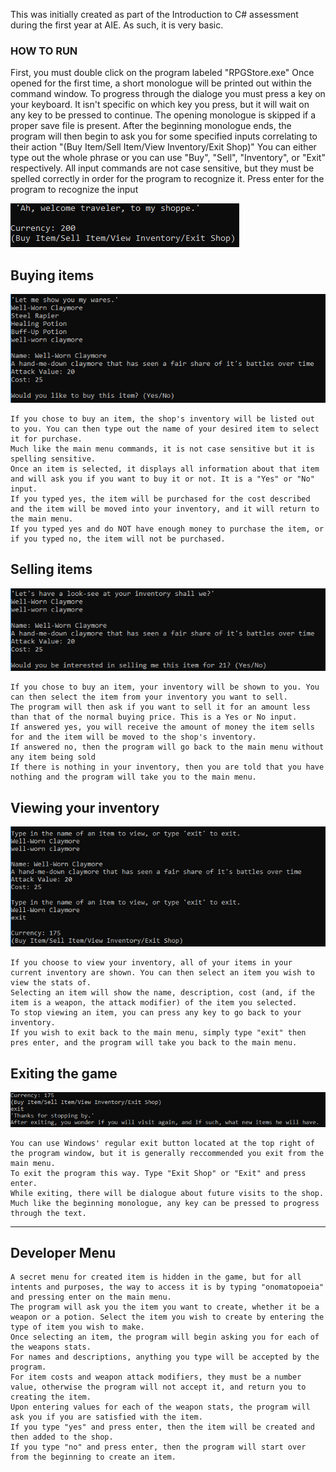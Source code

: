 This was initially created as part of the Introduction to C# assessment during the first year at AIE. As such, it is very basic.


### HOW TO RUN
First, you must double click on the program labeled "RPGStore.exe"
Once opened for the first time, a short monologue will be printed out within the command window.
To progress through the dialoge you must press a key on your keyboard. It isn't specific on which key you press, but it will wait on any key to be pressed to continue. 
The opening monologue is skipped if a proper save file is present.
After the beginning monologue ends, the program will then begin to ask you for some specified inputs correlating to their action "(Buy Item/Sell Item/View Inventory/Exit Shop)" 
You can either type out the whole phrase or you can use "Buy", "Sell", "Inventory", or "Exit" respectively. 
All input commands are not case sensitive, but they must be spelled correctly in order for the program to recognize it. Press enter for the program to recognize the input

![Main Menu](https://raw.githubusercontent.com/patgilfoil/RPGStore/master/Main_Menu.PNG)

## Buying items
  ![Buy Menu](https://raw.githubusercontent.com/patgilfoil/RPGStore/master/Buy_Menu.PNG)

	If you chose to buy an item, the shop's inventory will be listed out to you. You can then type out the name of your desired item to select it for purchase. 
	Much like the main menu commands, it is not case sensitive but it is spelling sensitive.
	Once an item is selected, it displays all information about that item and will ask you if you want to buy it or not. It is a "Yes" or "No" input.
	If you typed yes, the item will be purchased for the cost described and the item will be moved into your inventory, and it will return to the main menu.
	If you typed yes and do NOT have enough money to purchase the item, or if you typed no, the item will not be purchased.

## Selling items
  ![Sell Menu](https://github.com/patgilfoil/RPGStore/blob/master/Sell_Menu.PNG)
  
	If you chose to buy an item, your inventory will be shown to you. You can then select the item from your inventory you want to sell.
	The program will then ask if you want to sell it for an amount less than that of the normal buying price. This is a Yes or No input.
	If answered yes, you will receive the amount of money the item sells for and the item will be moved to the shop's inventory.
	If answered no, then the program will go back to the main menu without any item being sold
	If there is nothing in your inventory, then you are told that you have nothing and the program will take you to the main menu.

## Viewing your inventory
  ![View Inventory](https://github.com/patgilfoil/RPGStore/blob/master/View_Inventory.PNG?raw=true)
  
	If you choose to view your inventory, all of your items in your current inventory are shown. You can then select an item you wish to view the stats of.
	Selecting an item will show the name, description, cost (and, if the item is a weapon, the attack modifier) of the item you selected.
	To stop viewing an item, you can press any key to go back to your inventory.
	If you wish to exit back to the main menu, simply type "exit" then pres enter, and the program will take you back to the main menu.

## Exiting the game
  ![Exit Shop](https://github.com/patgilfoil/RPGStore/blob/master/Exit.PNG?raw=true)
  
	You can use Windows' regular exit button located at the top right of the program window, but it is generally reccommended you exit from the main menu.
	To exit the program this way. Type "Exit Shop" or "Exit" and press enter.
	While exiting, there will be dialogue about future visits to the shop. Much like the beginning monologue, any key can be pressed to progress through the text.

------------------------------------------------------------------------------------------------------------------------------------------------------------------------------------------------

## Developer Menu
	A secret menu for created item is hidden in the game, but for all intents and purposes, the way to access it is by typing "onomatopoeia" and pressing enter on the main menu.
	The program will ask you the item you want to create, whether it be a weapon or a potion. Select the item you wish to create by entering the type of item you wish to make.
	Once selecting an item, the program will begin asking you for each of the weapons stats. 
	For names and descriptions, anything you type will be accepted by the program. 
	For item costs and weapon attack modifiers, they must be a number value, otherwise the program will not accept it, and return you to creating the item.
	Upon entering values for each of the weapon stats, the program will ask you if you are satisfied with the item.
	If you type "yes" and press enter, then the item will be created and then added to the shop.
	If you type "no" and press enter, then the program will start over from the beginning to create an item.
